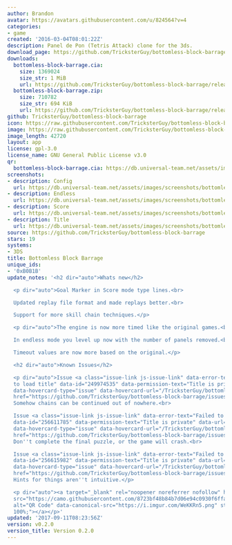 ```yaml
---
author: Brandon
avatar: https://avatars.githubusercontent.com/u/824564?v=4
categories:
- game
created: '2016-03-04T08:01:22Z'
description: Panel de Pon (Tetris Attack) clone for the 3ds.
download_page: https://github.com/TricksterGuy/bottomless-block-barrage/releases
downloads:
  bottomless-block-barrage.cia:
    size: 1369024
    size_str: 1 MiB
    url: https://github.com/TricksterGuy/bottomless-block-barrage/releases/download/v0.2.0/bottomless-block-barrage.cia
  bottomless-block-barrage.zip:
    size: 710782
    size_str: 694 KiB
    url: https://github.com/TricksterGuy/bottomless-block-barrage/releases/download/v0.2.0/bottomless-block-barrage.zip
github: TricksterGuy/bottomless-block-barrage
icon: https://raw.githubusercontent.com/TricksterGuy/bottomless-block-barrage/master/resources/icon.png
image: https://raw.githubusercontent.com/TricksterGuy/bottomless-block-barrage/master/resources/banner.png
image_length: 42720
layout: app
license: gpl-3.0
license_name: GNU General Public License v3.0
qr:
  bottomless-block-barrage.cia: https://db.universal-team.net/assets/images/qr/bottomless-block-barrage-cia.png
screenshots:
- description: Config
  url: https://db.universal-team.net/assets/images/screenshots/bottomless-block-barrage/config.png
- description: Endless
  url: https://db.universal-team.net/assets/images/screenshots/bottomless-block-barrage/endless.png
- description: Score
  url: https://db.universal-team.net/assets/images/screenshots/bottomless-block-barrage/score.png
- description: Title
  url: https://db.universal-team.net/assets/images/screenshots/bottomless-block-barrage/title.png
source: https://github.com/TricksterGuy/bottomless-block-barrage
stars: 19
systems:
- 3DS
title: Bottomless Block Barrage
unique_ids:
- '0xB0B1B'
update_notes: '<h2 dir="auto">Whats new</h2>

  <p dir="auto">Goal Marker in Score mode type lines.<br>

  Updated replay file format and made replays better.<br>

  Support for more skill chain techniques.</p>

  <p dir="auto">The engine is now more timed like the original games.<br>

  In endless mode you level up now with the number of panels removed.<br>

  Timeout values are now more based on the original.</p>

  <h2 dir="auto">Known Issues</h2>

  <p dir="auto">Issue <a class="issue-link js-issue-link" data-error-text="Failed
  to load title" data-id="249974535" data-permission-text="Title is private" data-url="https://github.com/TricksterGuy/bottomless-block-barrage/issues/10"
  data-hovercard-type="issue" data-hovercard-url="/TricksterGuy/bottomless-block-barrage/issues/10/hovercard"
  href="https://github.com/TricksterGuy/bottomless-block-barrage/issues/10">#10</a>.
  Somehow chains can be continued out of nowhere.<br>

  Issue <a class="issue-link js-issue-link" data-error-text="Failed to load title"
  data-id="256611785" data-permission-text="Title is private" data-url="https://github.com/TricksterGuy/bottomless-block-barrage/issues/13"
  data-hovercard-type="issue" data-hovercard-url="/TricksterGuy/bottomless-block-barrage/issues/13/hovercard"
  href="https://github.com/TricksterGuy/bottomless-block-barrage/issues/13">#13</a>.
  Don''t complete the final puzzle, or the game will crash.<br>

  Issue <a class="issue-link js-issue-link" data-error-text="Failed to load title"
  data-id="256615982" data-permission-text="Title is private" data-url="https://github.com/TricksterGuy/bottomless-block-barrage/issues/14"
  data-hovercard-type="issue" data-hovercard-url="/TricksterGuy/bottomless-block-barrage/issues/14/hovercard"
  href="https://github.com/TricksterGuy/bottomless-block-barrage/issues/14">#14</a>.
  Hints for things aren''t intuitive.</p>

  <p dir="auto"><a target="_blank" rel="noopener noreferrer nofollow" href="https://camo.githubusercontent.com/8723bf48b84b7d06e94c0930f6ffabe55931023a8e60f93de5ac9bf8d7c10e20/68747470733a2f2f692e696d6775722e636f6d2f57654b4b526e352e706e67"><img
  src="https://camo.githubusercontent.com/8723bf48b84b7d06e94c0930f6ffabe55931023a8e60f93de5ac9bf8d7c10e20/68747470733a2f2f692e696d6775722e636f6d2f57654b4b526e352e706e67"
  alt="QR Code" data-canonical-src="https://i.imgur.com/WeKKRn5.png" style="max-width:
  100%;"></a></p>'
updated: '2017-09-11T08:23:56Z'
version: v0.2.0
version_title: Version 0.2.0
---
```

